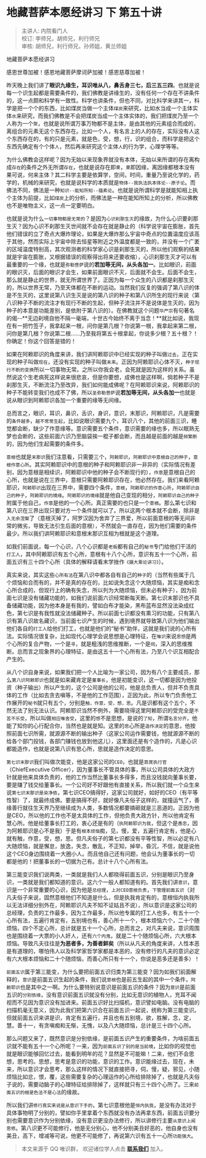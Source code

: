 # 地藏菩萨本愿经讲习 下 第五十讲

> 主讲人: 内院看门人 <br />
> 校订: 李师兄，胡师兄，利行师兄 <br />
> 审核: 胡师兄，利行师兄，孙师姐，黄兰师姐 <br />

地藏菩萨本愿经讲习

感恩世尊加被！感恩地藏菩萨摩诃萨加被！感恩慈尊加被！

昨天晚上我们讲了**眼识九缘生，耳识唯从八，鼻舌身三七，后三五三四**。也就是说每一个识生起都是需要条件的，我们佛教是讲缘生的，没有任何一个存在不讲条件的，这一点颇和科学有一致性。科学也讲条件，但也不同，对比科学来讲其一，科学是把一个个的东西，比如煤炭当做一个主体`煤炭`来研究，比如水当成一个主体实体`水`来研究，而我们佛教是不会把煤炭当成一个主体实体的，我们把煤炭乃至一个人称为一个`聚`，也就是说所谓万事万物都不是主体，是由其他的元素组合而成的，离组合的元素无这个东西存在。比如一个人，有名言上的人的存在，实际没有人这个东西存在的，有的只是元素，就是色，受，想，行，识的组合，而科学是把这个东西先确定有个个体`人`，然后再来研究这个主体`人`的行为学，心理学等等。

为什么佛教会这样呢？因为无始以来现象界就没有本体，无始以来所谓的存在离构成`存在`的条件之外无所谓`存在`，也就是说存在即`果`，`果`即因缘，离因缘都根本没有果可说，何来主体？其二科学主要是依算学，空间，时间，重量乃至说化学的，药学的，机械的来研究，也就是说科学的本质就是`物体--我执法执本体论--原子论`。而佛法不同，佛法是一种`知识--能知所知--蕴素论`。也就是说所谓科学是就能知相上执个主体为前提，比如`煤炭`上的分析，而佛法是一种在能知所知上的分析，所以佛教也不是唯物主义，这一点一定要明白。

也就是说为什么`一切事物都是无常的`？是因为`心识刹那生灭`的缘故，为什么心识要刹那生灭？因为心识不刹那生灭世间就不会存在就是静止的（科学说宇宙在膨胀，首先他们错误的立了奇点大爆炸理论，如果是大爆炸那么宇宙中奇点的位置温度应该高于其他，然而实际上宇宙中除去恒星等附近之外温度都是一致的，并没有一个广袤的区域温度特别高，其次观测者的科学家心识是刹那生灭的，所以他们观察的结果就是宇宙在膨胀，又根据错误的观察得出将来还要收缩），心识刹那生灭才可以有最重要的一个缘，也就是`弥勒菩萨`说的**若加等无间，从头各加一**。比如眼识，前面的眼识灭，后面的眼识才会生，如果前面眼识不灭，后面就不会生。后面不会生，那么就是静止的世界，就无所谓世界了。正因为每一个众生的八识都是刹那生灭的，所以世界无常，乃至天体都在不断的运动。当然我们反复的强调了第八识的体是不生灭的，这里说第八识生灭是说的第八识的种子和第八识所生的现行来说（第八识种子不断的流注才有现行不断的生起，但种子流注并不是说体是生灭的，因为种子的本意是功能差别，是依附于第八识的）。在佛教就这个问题`华严宗`有句著名的偈--**无边刹境自他不隔一毫端，十世古今始终不离于当念！**就比如说，我现在有一把竹签子，我拿起来一根，问你是第几根？你说第一根，我拿起来第二根，问你是第几根？你说第二根……乃至我将第五十根拿起，你说多少根？五十根？！你确定！你这个回答是错的！

如果在阿赖耶识的角度来讲，我们讲阿赖耶识中已经实现的种子叫做`过去`，正在实现的种子叫做`现在`，还没有实现的种子叫做`未来`。正因为阿赖耶识心体不灭，`种子现行不断的变换`所以一切事物无常。之所以你我会老，会死就是因为这样的关系。虽然说这个生老病死这样说来很悲哀，但是你要想，成佛也是这样啊，倘若种子不是刹那生灭，不断流注乃至改异，我们如何能成佛呢？在阿赖耶识来说，阿赖耶识的种子不能转变我们也成不了佛，所以`圣弥勒菩萨`说**若加等无间，从头各加一**也就是说从眼识到阿赖耶识各加一个重要的缘等无间缘。

总而言之，眼识，耳识，鼻识，舌识，身识，意识，末那识，阿赖耶识，凡是需要的`条件越多`，`越不常常生起`，比如说眼识需要九个，耳识八个，其他的前面三识，睡觉都会断，缺少了作意缘等。意识需要五个条件，意识需要的缘也多，所以眠熟无梦也会断的，这些前面六识乃至脑袋挨一棍子都会断，而且越是前面的越是`频繁断`的，因为他们生起需要的条件多。

`意根`也就是`末那识`我们注意看，只需要三个，`阿赖耶识`，`阿赖耶识中意根自己的种子`，`意根作意心所`。其实阿赖耶识中的意根的种子和阿赖耶识非一非异的（实际情况有差别，因为意根是相续识，阿赖耶识中他的种子会不断现行的），`作意`是意根自己的心所，也就是说在三界中，意根只需要阿赖耶识存在，他必然存在。我们来看阿赖耶识，`阿赖耶识`出现在三界中，需要四个条件，`意根`，`阿赖耶识的作意心所`，`阿赖耶识自己的种子`，`阿赖耶识的境缘`。`阿赖耶识的境缘`就是他自己变现的相分，`阿赖耶识自己的种子`附属于他自己，`作意`是他的一个心所。真正需要的也只是一个`意根`。那么第七识和第八识在三界出现只要对方一个条件就可以了。所以这两个根本就不会断，除非是`入无余涅槃`了（意根灭掉了，阿罗汉因为舍弃了三界爱，所以前面意根的等无间非常的微劣，导致无法引生后面的意根），不然就会一直存在，因为他们需要的条件最少。所以我们讲阿赖耶识和意根末那识互相为根就是这个道理。

如我们前面说，每一个心识，八个心识都是`老板`都有自己的`秘书`专门给他们干活的`打工人`，其中阿赖耶识有五个心所，意根有十八个心所，意识有五十一个心所，前面五识有三十四个心所（具体的解释请看末学挫作`《摄大乘论讲习》`）。

真实来说，其实这些`心所有法`在第八识中都各自有自己的`种子`的（当然有些属于几个烦恼和合而有的，并不是真的存在的，比如说失念这个大随烦恼，其实是痴和念心所合成的，但现行上的确有失念，所以列为大随烦恼，但未必有种子），因为前面七识是没有储藏功能的，如我们说前面六识经常断每天断。第七识末那识也不具备储藏功能，因为他本身是有我的，譬如白布才能染，黑布蓝布显然没法染成红色，第七识是有我性就没法储藏种子。所以前面七识都没有熏习的功能，只有第八识有第八识故名藏识，当前面七识产生的时候，遇到境界就导致第八识为他们输出他们各自的`打工人`给他们打工，也就是他们的“秘书”助伴，这就是我们说的心所有法。实际情况很复杂，比如现代心理学会说思想是心理特征，在`唯识`来说`思想`是两个心所的复合产物，一个是`寻`，就是粗浅的思维推断，一个是`伺`，深入的思维推断。总而言之现象界的心理特征，是由这五十一个心所有法，乃至八个识互相配合产生的。

从八个识自身来说，如果我们把一个人比喻为一家公司，因为有八个主要成员，那么`第八识阿赖耶识`也就是如来藏肯定是`董事长`，他是初能变识，这一切都是因为他投资（种子输出）所以产生的，这个公司是他的公司，他是总负责人，但并不负责具体的工作（比如去贪去嗔等，不是他的工作范围），正因为此，所以专门负责他工作展开的`秘书`就只有五个，分别是`触，作意，受，想，思`。凡是识都有这个五个，不然无法了别无法认识。阿赖耶识当然不例外，需要晓得这里阿赖耶识的受完全是`不苦不乐受`，所以叫做`相应唯舍受`，这里的`想`不是思想，是说的`了知`，所谓`名言分齐`，他能了知你的心行配合你，当然也是就是知。这里的`思`心所是`造作决定`的意思，他按照前面七识所需，就源源不断的输出种子（这家公司运作需要钱，他就源源不断的给各个部门投钱，各部门赚钱也放到他这儿），这里面还是有个造作的，凡是心识都能造作，也就是说第八识有思心所，思就是造作决定的意思。

`第七识末那识`我们叫做次能变，他是这家公司的`CEO`，也就是`首席执行官`（ChiefExecutive Officer），因为董事长不管具体的事，所以公司具体的大政方针就是他来具体负责的，他的工作当然比董事长多得多，而且没钱就向董事长要，要是赚了钱交给董事长。一个公司好不好跟他有直接关系，所以我们就一个众生来说`第七识末那识是染净依`，第七识CEO搞得好，这家公司就好，如好的CEO（有平等性智）了，就最终成佛。要是搞得不好，就好像凡夫俗子这样的，就撞运气了，善缘善行就往生天界乃至继续成为人类，多数情况都要搞砸就是三恶道的。正因为他是CEO，所以他的工作也不是太具体的工作，但他负责大政方针，所以他肯定有慧心所。他是给董事长打工的，衷心还是有的（`执阿赖耶识为我`，但这个是`愚忠`，因为阿赖耶识是心不是我）于是有`根本烦恼`痴，见，慢，爱，五遍行肯定有，他是心就有触，作意，受，想，思。但凡夫俗子的第七识都没有平等性智，所以必定有八大随烦恼，就是懈怠，放逸，失念，散乱，不正知，掉举，昏沉，不信，就是说他这个CEO身边围绕着一大圈小人。而且他自己还有问题，他会认为董事长的一切都是他的！把董事长的一切据为己有。总计十八个心所有法。

第三能变识我们说两类，一类就是我们人人都晓得前面五识，分别是眼识乃至身识，一类就是我们都知道的意识。这六个一般人都知道有的。首先我们讲`意识`，意识是一个非常重要的心识，因为他是`总经理`，`上对CEO意根负责`，`下管理前面五识`（对凡夫俗子来说，固然意根他们不知道是什么，但是执我肯定有的，意根恒内执我所以无法详细分别外在，阿赖耶识凡夫不知不证姑且不说），所以意识是这家公司的总经理，负责的工作最多，因为工作最多，所以他专属的打工人也多，有五十一个心所有法，五遍行肯定有，五别境也有，善心所十一个，根本烦恼六个，二十个随烦恼，四个不定心所，总计就是五十一个心所，总而言之，对凡夫来说，意识周围也是围绕着一大票的小人奸人，还有`六个内鬼`，就是二十个随烦恼心所，六大根本烦恼。导致凡夫往往是**为恶者多，为善者鲜矣**（所以从凡夫的角度来讲，人性本恶是有道理的，哪怕伟人以及科学家哲学家都是本恶的，没有修行的凡夫的意识必定有六大根本烦恼和二十个随烦恼，而善心所只有十一个，你说是恶多还是善多）！

`前面五识`属于第三能变，为什么要把前面五识归类为第三能变？因为如我们前面解释的，`意识`是前面五识生起的条件，我们说`意根`也是前五生起的其中一个条件，`阿赖耶识`也是其中之一啊。为什么要特别说意识是前面五识的条件？因为`意识`是前面五识的`分别依缘`，没有意识前面五识就没有分别，比如无意识的植物人，充耳不闻视而不见因为意识没有加进来。前面五识好比扫描机，意识譬如电脑。没有电脑的扫描机毫无意义，因为此我们把第六识合在前面五识一起说，统称为第三能变识。但就前面五识来讲是识，肯定有五遍行，并且也有五别境，欲，胜解，念，定，慧。善十一，有贪嗔痴和无惭，无愧，以及八大随烦恼，总计是三十四个心所。

那么问题又来了，既然意识是分别依缘，是前面五识产生的重要条件，为啥前面五识就不能有五十一个心所呢？一来，因为`前面五识了别的是当前境`，比如你的视觉也就是眼识能够回忆过去，能看到明年的花？显然是不可能嘛！二来，他们不会思想，思考的。思想，思考是意识的功能，意识的工作。意识能缘过去，现在，未来，所以意识才会思考，那么这样的情况下就直接把寻，伺，慢，疑，邪见，小随烦恼比如忿，恨，覆，这些需要复杂的心理运作的心所给排除掉了，也就是凡夫俗子说的，需要动脑子的心理特征给排除掉了，这样就只有三十四个心所了。三来`前面五识的根是色法不是心法`的缘故。

所以我们讲`修行真实来说是从意识下手的`，第七识意根他是`恒内执我`，是没有办法对于具体事物明了分别的，譬如你手里拿着个东西就没有办法再拿东西，前面五识要分别也需要意识作为分别依缘，没有意识更没办法修行，所以讲修行主要`从意识上闻思修`。第八识更不可能修行，他是无分别心，他不分别美丑好恶的，他自身也没有美丑，高下，增减等可说，他更不可能修了，再说第六识有五十一心所`功能强大`。

> 本文来源于 QQ 唯识群， 欢迎诸位学人点击 **[联系我们](https://mp.weixin.qq.com/s/lZCfWjmLjgNR165Tx4_bCQ)** 加入。
